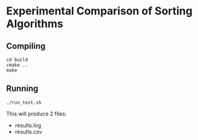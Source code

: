 Experimental Comparison of Sorting Algorithms
=============================================

Compiling
---------

    cd build
    cmake ..
    make

Running
-------

    ./run_test.sh

This will produce 2 files:

* results.log
* results.csv

